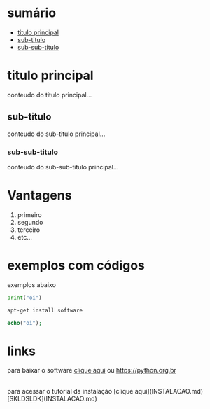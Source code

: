 # sumário
- [titulo principal](#titulo-principal)
- [sub-titulo](#sub-principal)
- [sub-sub-titulo](#sub-sub-principal)

# titulo principal
conteudo do titulo principal...

## sub-titulo
conteudo do sub-titulo principal...

### sub-sub-titulo 
conteudo do sub-sub-titulo principal...

# Vantagens

1. primeiro
2. segundo
3. terceiro
4. etc...

# exemplos com códigos
exemplos abaixo

```python
print("oi")
```

```bash
apt-get install software
```

```php
echo("oi");
```
# links 

para baixar o software [clique aqui](https://google.com)
ou https://python.org.br

<br>
para acessar o tutorial da instalação [clique aqui](INSTALACAO.md)
[SKLDSLDK](INSTALACAO.md)










